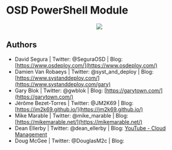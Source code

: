 # OSD PowerShell Module

<p align="center">
  <a href="https://twitter.com/SeguraOSD">
    <img src="https://img.shields.io/twitter/follow/SeguraOSD.svg?style=social" target="_blank" />
  </a>
</p>


##  Authors
 - David Segura         | Twitter: @SeguraOSD          | Blog: [https://www.osdeploy.com/](https://www.osdeploy.com/)
 - Damien Van Robaeys   | Twitter: @syst_and_deploy    | Blog: [https://www.systanddeploy.com/](https://www.systanddeploy.com/gary)
 - Gary Blok            | Twitter: @gwblok             | Blog: [https://garytown.com/](https://garytown.com/)
 - Jérôme Bezet-Torres  | Twitter: @JM2K69             | Blog: [https://jm2k69.github.io/](https://jm2k69.github.io/)
 - Mike Marable         | Twitter: @mike_marable       | Blog: [https://mikemarable.net/](https://mikemarable.net/)
 - Dean Ellerby         | Twitter: @dean_ellerby       | Blog: [YouTube - Cloud Management](https://www.youtube.com/c/cloudmanagementcommunity)
 - Doug McGee           | Twitter: @DouglasM2c         | Blog: 
